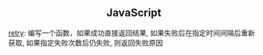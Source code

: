 ## <center>JavaScript</center>

[retry](./retry/README.md): 编写一个函数，如果成功直接返回结果, 如果失败后在指定时间间隔后重新获取, 如果指定失败次数后仍失败, 则返回失败原因
